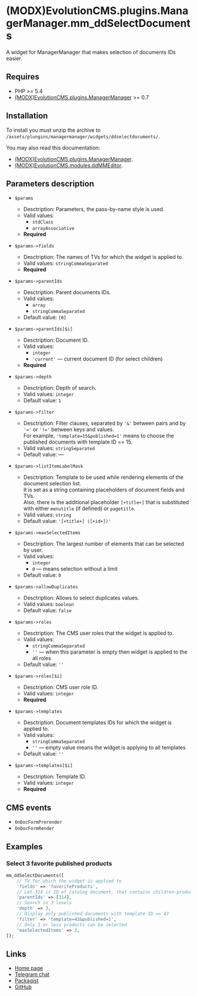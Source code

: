 # (MODX)EvolutionCMS.plugins.ManagerManager.mm_ddSelectDocuments

A widget for ManagerManager that makes selection of documents IDs easier.


## Requires

* PHP >= 5.4
* [(MODX)EvolutionCMS.plugins.ManagerManager](https://code.divandesign.ru/modx/managermanager) >= 0.7


## Installation

To install you must unzip the archive to `/assets/plungins/managermanager/widgets/ddselectdocuments/`.


You may also read this documentation:
* [(MODX)EvolutionCMS.plugins.ManagerManager](https://code.divandesign.ru/modx/managermanager).
* [(MODX)EvolutionCMS.modules.ddMMEditor](https://code.divandesign.ru/modx/ddmmeditor).


## Parameters description

* `$params`
	* Desctription: Parameters, the pass-by-name style is used.
	* Valid values:
		* `stdClass`
		* `arrayAssociative`
	* **Required**
	
* `$params->fields`
	* Desctription: The names of TVs for which the widget is applied to.
	* Valid values: `stringCommaSeparated`
	* **Required**
	
* `$params->parentIds`
	* Desctription: Parent documents IDs.
	* Valid values:
		* `array`
		* `stringCommaSeparated`
	* Default value: `[0]`
	
* `$params->parentIds[$i]`
	* Desctription: Document ID.
	* Valid values:
		* `integer`
		* `'current'` — current document ID (for select children)
	* **Required**
	
* `$params->depth`
	* Desctription: Depth of search.
	* Valid values: `integer`
	* Default value: `1`
	
* `$params->filter`
	* Desctription: Filter clauses, separated by `'&'` between pairs and by `'='` or `'!='` between keys and values.  
		For example, `'template=15&published=1'` means to choose the published documents with template ID == 15.
	* Valid values: `stringSeparated`
	* Default value: —
	
* `$params->listItemLabelMask`
	* Desctription: Template to be used while rendering elements of the document selection list.  
		It is set as a string containing placeholders of document fields and TVs.  
		Also, there is the additional placeholder `[+title+]` that is substituted with either `menutitle` (if defined) or `pagetitle`.
	* Valid values: `string`
	* Default value: `'[+title+] ([+id+])'`
	
* `$params->maxSelectedItems`
	* Desctription: The largest number of elements that can be selected by user.
	* Valid values:
		* `integer`
		* `0` — means selection without a limit
	* Default value: `0`
	
* `$params->allowDuplicates`
	* Desctription: Allows to select duplicates values.
	* Valid values: `boolean`
	* Default value: `false`
	
* `$params->roles`
	* Desctription: The CMS user roles that the widget is applied to.
	* Valid values:
		* `stringCommaSeparated`
		* `''` — when this parameter is empty then widget is applied to the all roles
	* Default value: `''`
	
* `$params->roles[$i]`
	* Desctription: CMS user role ID.
	* Valid values: `integer`
	* **Required**
	
* `$params->templates`
	* Desctription: Document templates IDs for which the widget is applied to.
	* Valid values:
		* `stringCommaSeparated`
		* `''` — empty value means the widget is applying to all templates
	* Default value: `''`
	
* `$params->templates[$i]`
	* Desctription: Template ID.
	* Valid values: `integer`
	* **Required**


## CMS events

* `OnDocFormPrerender`
* `OnDocFormRender`


## Examples


### Select 3 favorite published products

```php
mm_ddSelectDocuments([
	// TV for which the widget is applied to
	'fields' => 'favoriteProducts',
	// Let 314 is ID of catalog document, that contains children-products
	'parentIds' => [314],
	// Search in 3 levels
	'depth' => 3,
	// Display only published documents with template ID == 42
	'filter' => 'template=42&published=1',
	// Only 3 or less products can be selected
	'maxSelectedItems' => 3,
]);
```


## Links

* [Home page](https://code.divandesign.ru/modx/mm_ddselectdocuments)
* [Telegram chat](https://t.me/dd_code)
* [Packagist](https://packagist.org/packages/dd/evolutioncms-plugins-managermanager-mm_ddselectdocuments)
* [GitHub](https://github.com/DivanDesign/EvolutionCMS.plugins.ManagerManager.mm_ddSelectDocuments)


<link rel="stylesheet" type="text/css" href="https://raw.githack.com/DivanDesign/CSS.ddMarkdown/master/style.min.css" />